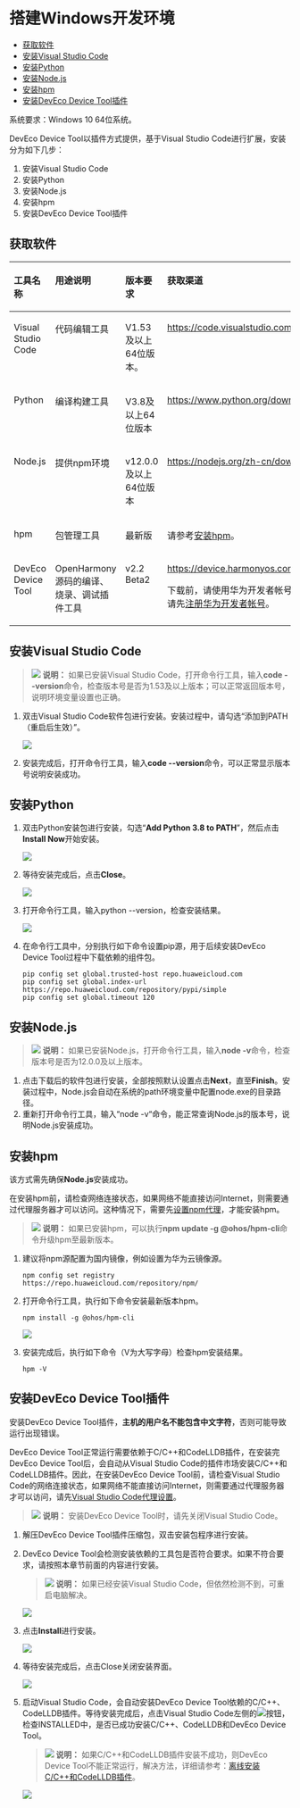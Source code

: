 # 搭建Windows开发环境<a name="ZH-CN_TOPIC_0000001124187462"></a>

-   [获取软件](#zh-cn_topic_0000001058091994_section1483143015558)
-   [安装Visual Studio Code](#zh-cn_topic_0000001058091994_section71401018163318)
-   [安装Python](#zh-cn_topic_0000001058091994_section16266553175320)
-   [安装Node.js](#zh-cn_topic_0000001058091994_section5353233124511)
-   [安装hpm](#zh-cn_topic_0000001058091994_section173054793610)
-   [安装DevEco Device Tool插件](#zh-cn_topic_0000001058091994_section4336315185716)

系统要求：Windows 10 64位系统。

DevEco Device Tool以插件方式提供，基于Visual Studio Code进行扩展，安装分为如下几步：

1.  安装Visual Studio Code
2.  安装Python
3.  安装Node.js
4.  安装hpm
5.  安装DevEco Device Tool插件

## 获取软件<a name="zh-cn_topic_0000001058091994_section1483143015558"></a>

<a name="zh-cn_topic_0000001058091994_table12730195765616"></a>
<table><thead align="left"><tr id="zh-cn_topic_0000001058091994_row6730125785610"><th class="cellrowborder" valign="top" width="19.49%" id="mcps1.1.5.1.1"><p id="zh-cn_topic_0000001058091994_p1573065716561"><a name="zh-cn_topic_0000001058091994_p1573065716561"></a><a name="zh-cn_topic_0000001058091994_p1573065716561"></a>工具名称</p>
</th>
<th class="cellrowborder" valign="top" width="20.5%" id="mcps1.1.5.1.2"><p id="zh-cn_topic_0000001058091994_p197306572566"><a name="zh-cn_topic_0000001058091994_p197306572566"></a><a name="zh-cn_topic_0000001058091994_p197306572566"></a>用途说明</p>
</th>
<th class="cellrowborder" valign="top" width="20.03%" id="mcps1.1.5.1.3"><p id="zh-cn_topic_0000001058091994_p373085711569"><a name="zh-cn_topic_0000001058091994_p373085711569"></a><a name="zh-cn_topic_0000001058091994_p373085711569"></a>版本要求</p>
</th>
<th class="cellrowborder" valign="top" width="39.98%" id="mcps1.1.5.1.4"><p id="zh-cn_topic_0000001058091994_p197309576566"><a name="zh-cn_topic_0000001058091994_p197309576566"></a><a name="zh-cn_topic_0000001058091994_p197309576566"></a>获取渠道</p>
</th>
</tr>
</thead>
<tbody><tr id="zh-cn_topic_0000001058091994_row12730155765618"><td class="cellrowborder" valign="top" width="19.49%" headers="mcps1.1.5.1.1 "><p id="zh-cn_topic_0000001058091994_p123931728135713"><a name="zh-cn_topic_0000001058091994_p123931728135713"></a><a name="zh-cn_topic_0000001058091994_p123931728135713"></a>Visual Studio Code</p>
</td>
<td class="cellrowborder" valign="top" width="20.5%" headers="mcps1.1.5.1.2 "><p id="zh-cn_topic_0000001058091994_p12332194816317"><a name="zh-cn_topic_0000001058091994_p12332194816317"></a><a name="zh-cn_topic_0000001058091994_p12332194816317"></a>代码编辑工具</p>
</td>
<td class="cellrowborder" valign="top" width="20.03%" headers="mcps1.1.5.1.3 "><p id="zh-cn_topic_0000001058091994_p711918919618"><a name="zh-cn_topic_0000001058091994_p711918919618"></a><a name="zh-cn_topic_0000001058091994_p711918919618"></a>V1.53及以上64位版本。</p>
</td>
<td class="cellrowborder" valign="top" width="39.98%" headers="mcps1.1.5.1.4 "><p id="zh-cn_topic_0000001058091994_p2721438193710"><a name="zh-cn_topic_0000001058091994_p2721438193710"></a><a name="zh-cn_topic_0000001058091994_p2721438193710"></a><a href="https://code.visualstudio.com/Download" target="_blank" rel="noopener noreferrer">https://code.visualstudio.com/Download</a></p>
</td>
</tr>
<tr id="zh-cn_topic_0000001058091994_row187311257185619"><td class="cellrowborder" valign="top" width="19.49%" headers="mcps1.1.5.1.1 "><p id="zh-cn_topic_0000001058091994_p21270444579"><a name="zh-cn_topic_0000001058091994_p21270444579"></a><a name="zh-cn_topic_0000001058091994_p21270444579"></a>Python</p>
</td>
<td class="cellrowborder" valign="top" width="20.5%" headers="mcps1.1.5.1.2 "><p id="zh-cn_topic_0000001058091994_p547205817316"><a name="zh-cn_topic_0000001058091994_p547205817316"></a><a name="zh-cn_topic_0000001058091994_p547205817316"></a>编译构建工具</p>
</td>
<td class="cellrowborder" valign="top" width="20.03%" headers="mcps1.1.5.1.3 "><p id="zh-cn_topic_0000001058091994_p1991315166416"><a name="zh-cn_topic_0000001058091994_p1991315166416"></a><a name="zh-cn_topic_0000001058091994_p1991315166416"></a>V3.8及以上64位版本</p>
</td>
<td class="cellrowborder" valign="top" width="39.98%" headers="mcps1.1.5.1.4 "><p id="zh-cn_topic_0000001058091994_p108321457411"><a name="zh-cn_topic_0000001058091994_p108321457411"></a><a name="zh-cn_topic_0000001058091994_p108321457411"></a><a href="https://www.python.org/downloads/" target="_blank" rel="noopener noreferrer">https://www.python.org/downloads/</a></p>
</td>
</tr>
<tr id="zh-cn_topic_0000001058091994_row117316576562"><td class="cellrowborder" valign="top" width="19.49%" headers="mcps1.1.5.1.1 "><p id="zh-cn_topic_0000001058091994_p16405151165717"><a name="zh-cn_topic_0000001058091994_p16405151165717"></a><a name="zh-cn_topic_0000001058091994_p16405151165717"></a>Node.js</p>
</td>
<td class="cellrowborder" valign="top" width="20.5%" headers="mcps1.1.5.1.2 "><p id="zh-cn_topic_0000001058091994_p1773185765616"><a name="zh-cn_topic_0000001058091994_p1773185765616"></a><a name="zh-cn_topic_0000001058091994_p1773185765616"></a>提供npm环境</p>
</td>
<td class="cellrowborder" valign="top" width="20.03%" headers="mcps1.1.5.1.3 "><p id="zh-cn_topic_0000001058091994_p573118572567"><a name="zh-cn_topic_0000001058091994_p573118572567"></a><a name="zh-cn_topic_0000001058091994_p573118572567"></a>v12.0.0及以上64位版本</p>
</td>
<td class="cellrowborder" valign="top" width="39.98%" headers="mcps1.1.5.1.4 "><p id="zh-cn_topic_0000001058091994_p9200911141112"><a name="zh-cn_topic_0000001058091994_p9200911141112"></a><a name="zh-cn_topic_0000001058091994_p9200911141112"></a><a href="https://nodejs.org/zh-cn/download/" target="_blank" rel="noopener noreferrer">https://nodejs.org/zh-cn/download/</a></p>
</td>
</tr>
<tr id="zh-cn_topic_0000001058091994_row6731105715561"><td class="cellrowborder" valign="top" width="19.49%" headers="mcps1.1.5.1.1 "><p id="zh-cn_topic_0000001058091994_p2081865318571"><a name="zh-cn_topic_0000001058091994_p2081865318571"></a><a name="zh-cn_topic_0000001058091994_p2081865318571"></a>hpm</p>
</td>
<td class="cellrowborder" valign="top" width="20.5%" headers="mcps1.1.5.1.2 "><p id="zh-cn_topic_0000001058091994_p1632215161040"><a name="zh-cn_topic_0000001058091994_p1632215161040"></a><a name="zh-cn_topic_0000001058091994_p1632215161040"></a>包管理工具</p>
</td>
<td class="cellrowborder" valign="top" width="20.03%" headers="mcps1.1.5.1.3 "><p id="zh-cn_topic_0000001058091994_p773185715566"><a name="zh-cn_topic_0000001058091994_p773185715566"></a><a name="zh-cn_topic_0000001058091994_p773185715566"></a>最新版</p>
</td>
<td class="cellrowborder" valign="top" width="39.98%" headers="mcps1.1.5.1.4 "><p id="zh-cn_topic_0000001058091994_p14731125745610"><a name="zh-cn_topic_0000001058091994_p14731125745610"></a><a name="zh-cn_topic_0000001058091994_p14731125745610"></a>请参考<a href="#zh-cn_topic_0000001058091994_section173054793610">安装hpm</a>。</p>
</td>
</tr>
<tr id="zh-cn_topic_0000001058091994_row13317205645717"><td class="cellrowborder" valign="top" width="19.49%" headers="mcps1.1.5.1.1 "><p id="zh-cn_topic_0000001058091994_p143411112587"><a name="zh-cn_topic_0000001058091994_p143411112587"></a><a name="zh-cn_topic_0000001058091994_p143411112587"></a>DevEco Device Tool</p>
</td>
<td class="cellrowborder" valign="top" width="20.5%" headers="mcps1.1.5.1.2 "><p id="zh-cn_topic_0000001058091994_p1690316506517"><a name="zh-cn_topic_0000001058091994_p1690316506517"></a><a name="zh-cn_topic_0000001058091994_p1690316506517"></a>OpenHarmony源码的编译、烧录、调试插件工具</p>
</td>
<td class="cellrowborder" valign="top" width="20.03%" headers="mcps1.1.5.1.3 "><p id="zh-cn_topic_0000001058091994_p113171956185715"><a name="zh-cn_topic_0000001058091994_p113171956185715"></a><a name="zh-cn_topic_0000001058091994_p113171956185715"></a>v2.2 Beta2</p>
</td>
<td class="cellrowborder" valign="top" width="39.98%" headers="mcps1.1.5.1.4 "><p id="zh-cn_topic_0000001058091994_p3503163074720"><a name="zh-cn_topic_0000001058091994_p3503163074720"></a><a name="zh-cn_topic_0000001058091994_p3503163074720"></a><a href="https://device.harmonyos.com/cn/ide#download" target="_blank" rel="noopener noreferrer">https://device.harmonyos.com/cn/ide#download</a></p>
<p id="zh-cn_topic_0000001058091994_p23171856135717"><a name="zh-cn_topic_0000001058091994_p23171856135717"></a><a name="zh-cn_topic_0000001058091994_p23171856135717"></a>下载前，请使用华为开发者帐号登录，如未注册，请先<a href="https://developer.huawei.com/consumer/cn/doc/start/registration-and-verification-0000001053628148" target="_blank" rel="noopener noreferrer">注册华为开发者帐号</a>。</p>
</td>
</tr>
</tbody>
</table>

## 安装Visual Studio Code<a name="zh-cn_topic_0000001058091994_section71401018163318"></a>

>![](../public_sys-resources/icon-note.gif) **说明：** 
>如果已安装Visual Studio Code，打开命令行工具，输入**code --version**命令，检查版本号是否为1.53及以上版本；可以正常返回版本号，说明环境变量设置也正确。

1.  双击Visual Studio Code软件包进行安装。安装过程中，请勾选“添加到PATH（重启后生效）”。

    ![](figure/zh-cn_image_0000001057335403.png)

2.  安装完成后，打开命令行工具，输入**code --version**命令，可以正常显示版本号说明安装成功。

## 安装Python<a name="zh-cn_topic_0000001058091994_section16266553175320"></a>

1.  双击Python安装包进行安装，勾选“**Add Python 3.8 to PATH**”，然后点击**Install Now**开始安装。

    ![](figure/zh-cn_image_0000001138841358.png)

2.  等待安装完成后，点击**Close**。

    ![](figure/zh-cn_image_0000001142794291.png)

3.  打开命令行工具，输入python --version，检查安装结果。

    ![](figure/zh-cn_image_0000001130278040.png)

4.  在命令行工具中，分别执行如下命令设置pip源，用于后续安装DevEco Device Tool过程中下载依赖的组件包。

    ```
    pip config set global.trusted-host repo.huaweicloud.com
    pip config set global.index-url https://repo.huaweicloud.com/repository/pypi/simple
    pip config set global.timeout 120
    ```


## 安装Node.js<a name="zh-cn_topic_0000001058091994_section5353233124511"></a>

>![](../public_sys-resources/icon-note.gif) **说明：** 
>如果已安装Node.js，打开命令行工具，输入**node -v**命令，检查版本号是否为12.0.0及以上版本。

1.  点击下载后的软件包进行安装，全部按照默认设置点击**Next**，直至**Finish**。安装过程中，Node.js会自动在系统的path环境变量中配置node.exe的目录路径。
2.  重新打开命令行工具，输入“node -v“命令，能正常查询Node.js的版本号，说明Node.js安装成功。

## 安装hpm<a name="zh-cn_topic_0000001058091994_section173054793610"></a>

该方式需先确保**Node.js**安装成功。

在安装hpm前，请检查网络连接状态，如果网络不能直接访问Internet，则需要通过代理服务器才可以访问。这种情况下，需要先[设置npm代理](https://device.harmonyos.com/cn/docs/ide/user-guides/npm_proxy-0000001054491032)，才能安装hpm。

>![](../public_sys-resources/icon-note.gif) **说明：** 
>如果已安装hpm，可以执行**npm update -g @ohos/hpm-cli**命令升级hpm至最新版本。

1.  建议将npm源配置为国内镜像，例如设置为华为云镜像源。

    ```
    npm config set registry https://repo.huaweicloud.com/repository/npm/
    ```

2.  打开命令行工具，执行如下命令安装最新版本hpm。

    ```
    npm install -g @ohos/hpm-cli
    ```

    ![](figure/zh-cn_image_0000001073840162.png)

3.  安装完成后，执行如下命令（V为大写字母）检查hpm安装结果。

    ```
    hpm -V
    ```


## 安装DevEco Device Tool插件<a name="zh-cn_topic_0000001058091994_section4336315185716"></a>

安装DevEco Device Tool插件，**主机的用户名不能包含中文字符**，否则可能导致运行出现错误。

DevEco Device Tool正常运行需要依赖于C/C++和CodeLLDB插件，在安装完DevEco Device Tool后，会自动从Visual Studio Code的插件市场安装C/C++和CodeLLDB插件。因此，在安装DevEco Device Tool前，请检查Visual Studio Code的网络连接状态，如果网络不能直接访问Internet，则需要通过代理服务器才可以访问，请先[Visual Studio Code代理设置](https://device.harmonyos.com/cn/docs/ide/user-guides/vscode_proxy-0000001074231144)。

>![](../public_sys-resources/icon-note.gif) **说明：** 
>安装DevEco Device Tool时，请先关闭Visual Studio Code。

1.  解压DevEco Device Tool插件压缩包，双击安装包程序进行安装。
2.  DevEco Device Tool会检测安装依赖的工具包是否符合要求。如果不符合要求，请按照本章节前面的内容进行安装。

    >![](../public_sys-resources/icon-note.gif) **说明：** 
    >如果已经安装Visual Studio Code，但依然检测不到，可重启电脑解决。

    ![](figure/zh-cn_image_0000001184531449.png)

3.  点击**Install**进行安装。

    ![](figure/zh-cn_image_0000001137332702.png)

4.  等待安装完成后，点击Close关闭安装界面。

    ![](figure/zh-cn_image_0000001138853234.png)

5.  启动Visual Studio Code，会自动安装DevEco Device Tool依赖的C/C++、CodeLLDB插件。等待安装完成后，点击Visual Studio Code左侧的![](figure/zh-cn_image_0000001072757874.png)按钮，检查INSTALLED中，是否已成功安装C/C++、CodeLLDB和DevEco Device Tool。

    >![](../public_sys-resources/icon-note.gif) **说明：** 
    >如果C/C++和CodeLLDB插件安装不成功，则DevEco Device Tool不能正常运行，解决方法，详细请参考：[离线安装C/C++和CodeLLDB插件](https://device.harmonyos.com/cn/docs/ide/user-guides/offline_plugin_install-0000001074376846)。

    ![](figure/zh-cn_image_0000001142802505.png)


